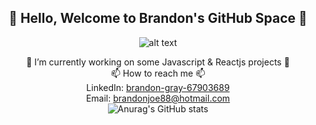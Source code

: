 <div align="center">
  <h2>👋 Hello, Welcome to Brandon's GitHub Space 👋</h2>

  ![alt text](coding_stream.gif)

  🔭 I’m currently working on some Javascript & Reactjs projects 🔭<br>
  📫 How to reach me 📫<br>
  LinkedIn: [brandon-gray-67903689](https://www.linkedin.com/in/brandon-gray-67903689/)<br>
  Email:    brandonjoe88@hotmail.com<br>
  ![Anurag's GitHub stats](https://github-readme-stats.vercel.app/api?username=bGray88&theme=merko)
</div>
